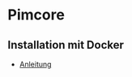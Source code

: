 # Pimcore

## Installation mit Docker

+ [Anleitung](https://docs.pimcore.com/platform/Pimcore/Getting_Started/Installation/Docker_Based_Installation)
